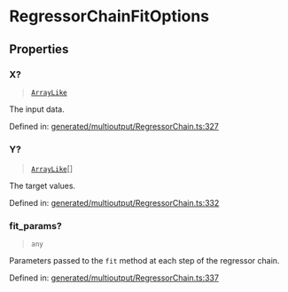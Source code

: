 # RegressorChainFitOptions

## Properties

### X?

> [`ArrayLike`](../types/ArrayLike.md)

The input data.

Defined in:  [generated/multioutput/RegressorChain.ts:327](https://github.com/transitive-bullshit/scikit-learn-ts/blob/92ab806/packages/sklearn/src/generated/multioutput/RegressorChain.ts#L327)

### Y?

> [`ArrayLike`](../types/ArrayLike.md)[]

The target values.

Defined in:  [generated/multioutput/RegressorChain.ts:332](https://github.com/transitive-bullshit/scikit-learn-ts/blob/92ab806/packages/sklearn/src/generated/multioutput/RegressorChain.ts#L332)

### fit\_params?

> `any`

Parameters passed to the `fit` method at each step of the regressor chain.

Defined in:  [generated/multioutput/RegressorChain.ts:337](https://github.com/transitive-bullshit/scikit-learn-ts/blob/92ab806/packages/sklearn/src/generated/multioutput/RegressorChain.ts#L337)
